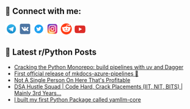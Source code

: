 ## 🔎 Connect with me:
[<img src="https://github.com/bullbesh/bullbesh/blob/main/images/Telegram.png" width="32" height="32" />](https://t.me/bullbesh)
[<img src="https://github.com/bullbesh/bullbesh/blob/main/images/VK.png" width="32" height="32" />](https://vk.com/bullbesh)
[<img src="https://github.com/bullbesh/bullbesh/blob/main/images/Twitter.png" width="32" height="32" />](https://twitter.com/bullbesh1)
[<img src="https://github.com/bullbesh/bullbesh/blob/main/images/Instagram.png" width="32" height="32" />](https://www.instagram.com/bullbesh)
[<img src="https://github.com/bullbesh/bullbesh/blob/main/images/Reddit.png" width="32" height="32" />](https://www.reddit.com/user/bullbesh)
[<img src="https://github.com/bullbesh/bullbesh/blob/main/images/YouTube.png" width="32" height="32" />](https://www.youtube.com/channel/UCtfjRs6uzgq5mfm8S06WTcg)

## 📕 Latest r/Python Posts
<!-- BLOG-POST-LIST:START -->
- [Cracking the Python Monorepo: build pipelines with uv and Dagger](https://www.reddit.com/r/Python/comments/1iy4h5k/cracking_the_python_monorepo_build_pipelines_with/)
- [First official release of mkdocs-azure-pipelines 🎉](https://www.reddit.com/r/Python/comments/1iy479b/first_official_release_of_mkdocsazurepipelines/)
- [Not A Single Person On Here That&#39;s Profitable](https://www.reddit.com/r/Python/comments/1iy43mg/not_a_single_person_on_here_thats_profitable/)
- [DSA Hustle Squad | Code Hard, Crack Placements &lpar;IIT, NIT, BITS&rpar; | Mainly 3rd Years...](https://www.reddit.com/r/Python/comments/1iy3rt7/dsa_hustle_squad_code_hard_crack_placements_iit/)
- [I built my first Python Package called yamllm-core](https://www.reddit.com/r/Python/comments/1iy35x1/i_built_my_first_python_package_called_yamllmcore/)
<!-- BLOG-POST-LIST:END -->
